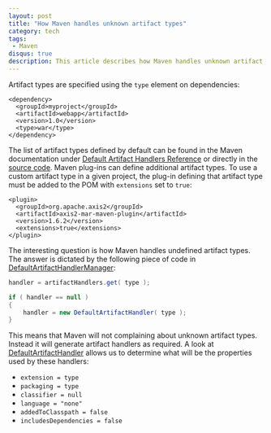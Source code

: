```yaml
---
layout: post
title: "How Maven handles unknown artifact types"
category: tech
tags:
 - Maven
disqus: true
description: This article describes how Maven handles unknown artifact types and what default properties it uses.
---
```


Artifact types are specified using the `type` element on dependencies:

~~~ markup
<dependency>
  <groupId>myproject</groupId>
  <artifactId>webapp</artifactId>
  <version>1.0</version>
  <type>war</type>
</dependency>
~~~

The list of artifact types defined by default can be found in the Maven documentation
under [Default Artifact Handlers Reference][1] or directly in the [source code][2].
Maven plug-ins can define additional artifact types. To use a custom artifact type in a given project,
the plug-in defining that artifact type must be added to the POM with `extensions` set to `true`:

~~~ markup
<plugin>
  <groupId>org.apache.axis2</groupId>
  <artifactId>axis2-mar-maven-plugin</artifactId>
  <version>1.6.2</version>
  <extensions>true</extensions>
</plugin>
~~~

The interesting question is how Maven handles undefined artifact types. The answer is dictated by
the following piece of code in [DefaultArtifactHandlerManager][3]:

~~~ java
handler = artifactHandlers.get( type );

if ( handler == null )
{
    handler = new DefaultArtifactHandler( type );
}
~~~

This means that Maven will not complaining about unknown artifact types. Instead it will generate
artifact handlers as required. A look at [DefaultArtifactHandler][4] allows us to determine what
will be the properties used by these handlers:

* `extension = type`
* `packaging = type`
* `classifier = null`
* `language = "none"`
* `addedToClasspath = false`
* `includesDependencies = false`

[1]: http://maven.apache.org/ref/3.2.5/maven-core/artifact-handlers.html
[2]: https://github.com/apache/maven/blob/maven-3.2.5/maven-core/src/main/resources/META-INF/plexus/artifact-handlers.xml
[3]: https://github.com/apache/maven/blob/maven-3.2.5/maven-core/src/main/java/org/apache/maven/artifact/handler/manager/DefaultArtifactHandlerManager.java
[4]: https://github.com/apache/maven/blob/maven-3.2.5/maven-core/src/main/java/org/apache/maven/artifact/handler/DefaultArtifactHandler.java
